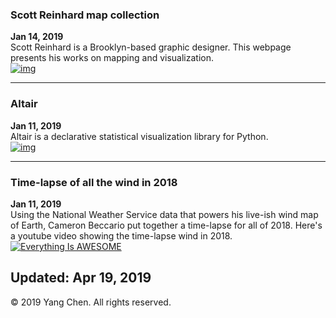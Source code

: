 

### Scott Reinhard map collection
**Jan 14, 2019**  
Scott Reinhard is a Brooklyn-based graphic designer. This webpage presents his works on mapping and visualization.  
[![img](https://freight.cargocollective.com/w/2000/q/94/i/4db1cd8b5b04016468367d3c0157fee5c7fd143d07ff3c02dab60757feec96b3/Couteau-des-prairies-forweb.jpg)](https://scottreinhard.com/Mapping-and-Visualization)

--- 

### Altair
**Jan 11, 2019**  
Altair is a declarative statistical visualization library for Python.  
[![img](https://embedwistia-a.akamaihd.net/deliveries/25a8ddb65349f1dcb8423a919074eeceffb77810.jpg)](https://github.com/altair-viz/altair)

---

### Time-lapse of all the wind in 2018
**Jan 11, 2019**  
Using the National Weather Service data that powers his live-ish wind map of Earth, Cameron Beccario put together a time-lapse for all of 2018. Here's a youtube video showing the time-lapse wind in 2018.  
[![Everything Is AWESOME](https://img.youtube.com/vi/obsw9qiBnjo/0.jpg)](https://youtu.be/obsw9qiBnjo "Earth")

Updated: Apr 19, 2019
---  
© 2019 Yang Chen. All rights reserved.
